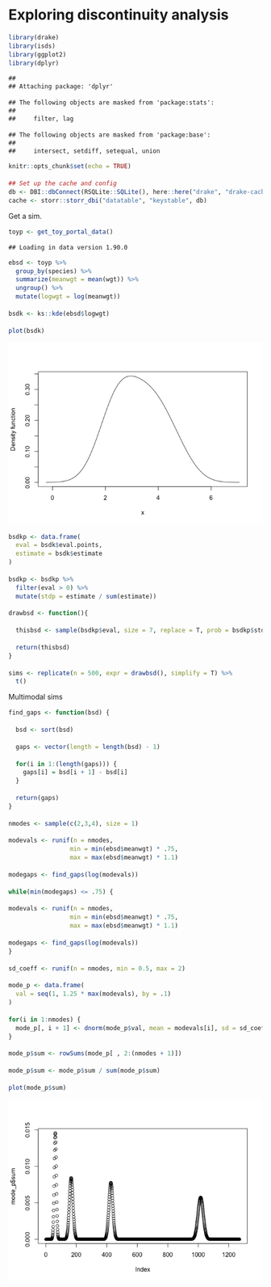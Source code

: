 Exploring discontinuity analysis
================

``` r
library(drake)
library(isds)
library(ggplot2)
library(dplyr)
```

    ## 
    ## Attaching package: 'dplyr'

    ## The following objects are masked from 'package:stats':
    ## 
    ##     filter, lag

    ## The following objects are masked from 'package:base':
    ## 
    ##     intersect, setdiff, setequal, union

``` r
knitr::opts_chunk$set(echo = TRUE)

## Set up the cache and config
db <- DBI::dbConnect(RSQLite::SQLite(), here::here("drake", "drake-cache.sqlite"))
cache <- storr::storr_dbi("datatable", "keystable", db)
```

Get a sim.

``` r
toyp <- get_toy_portal_data()
```

    ## Loading in data version 1.90.0

``` r
ebsd <- toyp %>%
  group_by(species) %>%
  summarize(meanwgt = mean(wgt)) %>%
  ungroup() %>%
  mutate(logwgt = log(meanwgt))

bsdk <- ks::kde(ebsd$logwgt)

plot(bsdk)
```

![](discont_files/figure-markdown_github/get%20mean%20bsd-1.png)

``` r
bsdkp <- data.frame(
  eval = bsdk$eval.points,
  estimate = bsdk$estimate
)

bsdkp <- bsdkp %>%
  filter(eval > 0) %>%
  mutate(stdp = estimate / sum(estimate))

drawbsd <- function(){
  
  thisbsd <- sample(bsdkp$eval, size = 7, replace = T, prob = bsdkp$stdp)
  
  return(thisbsd)
}

sims <- replicate(n = 500, expr = drawbsd(), simplify = T) %>%
  t()
```

Multimodal sims

``` r
find_gaps <- function(bsd) {
  
  bsd <- sort(bsd) 
  
  gaps <- vector(length = length(bsd) - 1)
  
  for(i in 1:(length(gaps))) {
    gaps[i] = bsd[i + 1] - bsd[i]
  }
  
  return(gaps)
}

nmodes <- sample(c(2,3,4), size = 1) 

modevals <- runif(n = nmodes,
                 min = min(ebsd$meanwgt) * .75, 
                 max = max(ebsd$meanwgt) * 1.1)

modegaps <- find_gaps(log(modevals))

while(min(modegaps) <= .75) {
  
modevals <- runif(n = nmodes,
                 min = min(ebsd$meanwgt) * .75, 
                 max = max(ebsd$meanwgt) * 1.1)

modegaps <- find_gaps(log(modevals))
}

sd_coeff <- runif(n = nmodes, min = 0.5, max = 2)

mode_p <- data.frame(
  val = seq(1, 1.25 * max(modevals), by = .1)
)

for(i in 1:nmodes) {
  mode_p[, i + 1] <- dnorm(mode_p$val, mean = modevals[i], sd = sd_coeff[i])
}

mode_p$sum <- rowSums(mode_p[ , 2:(nmodes + 1)])

mode_p$sum <- mode_p$sum / sum(mode_p$sum)

plot(mode_p$sum)
```

![](discont_files/figure-markdown_github/multimodal%20sims-1.png)
